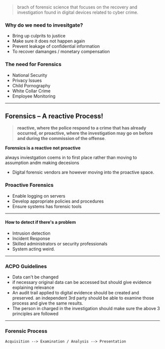 > brach of forensic science that focuses on the recovery and investigation found in digital devices related to cyber crime.

### Why do we need to invesitgate? 

- Bring up culprits to justice
- Make sure it does not happen again
- Prevent leakage of confidential information
- To recover damanges / monetary compensation


### The need for Forensics

- National Security
- Privacy Issues 
- Child Pornography
- White Collar Crime
- Employee Monitoring


---

## Forensics – A reactive Process!

> **reactive, where the police respond to a crime that has already occurred, or proactive, where the investigation may go on before and during the commission of the offense**.

**Forensics is a reactive not proactive**

always inviestgation coems in to first place rather than moving to assumption andm making decesions 

- Digital forensic vendors are however moving into the proactive space. 

### Proactive Forensics

- Enable logging on servers
- Develop appropriate policies and procedures
- Ensure systems has forensic tools


----

#### How to detect if there's a problem

- Intrusion detection
- Incident Response
- Skilled administrators or security professionals
- System acting weird.


----

### ACPO Guidelines 

- Data can't be changed 
- if necessary original data can be accessed but should give evidence explaining relevance
- An audit trail applied to digital evidence should be created and preserved. an independent 3rd party should be able to examine those process and give the same results.
- The person in charged in the investigation should make sure the above 3 principles are followed

----

### Forensic Process 

```
Acquisition --> Examination / Analysis --> Presentation
```

